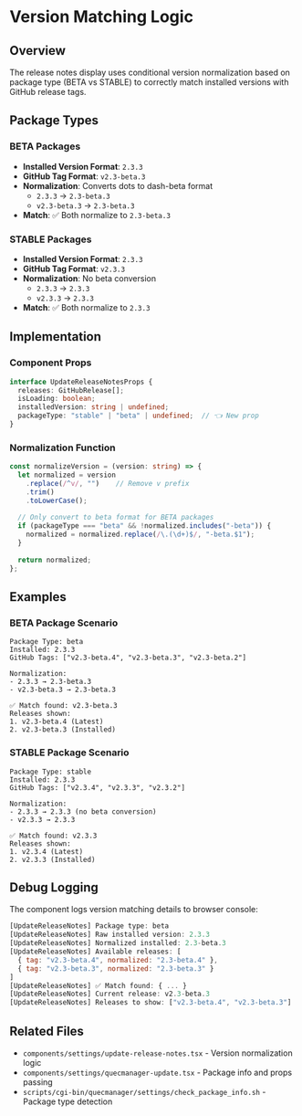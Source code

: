 # Version Matching Logic

## Overview
The release notes display uses conditional version normalization based on package type (BETA vs STABLE) to correctly match installed versions with GitHub release tags.

## Package Types

### BETA Packages
- **Installed Version Format**: `2.3.3`
- **GitHub Tag Format**: `v2.3-beta.3`
- **Normalization**: Converts dots to dash-beta format
  - `2.3.3` → `2.3-beta.3`
  - `v2.3-beta.3` → `2.3-beta.3`
- **Match**: ✅ Both normalize to `2.3-beta.3`

### STABLE Packages
- **Installed Version Format**: `2.3.3`
- **GitHub Tag Format**: `v2.3.3`
- **Normalization**: No beta conversion
  - `2.3.3` → `2.3.3`
  - `v2.3.3` → `2.3.3`
- **Match**: ✅ Both normalize to `2.3.3`

## Implementation

### Component Props
```typescript
interface UpdateReleaseNotesProps {
  releases: GitHubRelease[];
  isLoading: boolean;
  installedVersion: string | undefined;
  packageType: "stable" | "beta" | undefined;  // 👈 New prop
}
```

### Normalization Function
```typescript
const normalizeVersion = (version: string) => {
  let normalized = version
    .replace(/^v/, "")    // Remove v prefix
    .trim()
    .toLowerCase();
  
  // Only convert to beta format for BETA packages
  if (packageType === "beta" && !normalized.includes("-beta")) {
    normalized = normalized.replace(/\.(\d+)$/, "-beta.$1");
  }
  
  return normalized;
};
```

## Examples

### BETA Package Scenario
```
Package Type: beta
Installed: 2.3.3
GitHub Tags: ["v2.3-beta.4", "v2.3-beta.3", "v2.3-beta.2"]

Normalization:
- 2.3.3 → 2.3-beta.3
- v2.3-beta.3 → 2.3-beta.3

✅ Match found: v2.3-beta.3
Releases shown:
1. v2.3-beta.4 (Latest)
2. v2.3-beta.3 (Installed)
```

### STABLE Package Scenario
```
Package Type: stable
Installed: 2.3.3
GitHub Tags: ["v2.3.4", "v2.3.3", "v2.3.2"]

Normalization:
- 2.3.3 → 2.3.3 (no beta conversion)
- v2.3.3 → 2.3.3

✅ Match found: v2.3.3
Releases shown:
1. v2.3.4 (Latest)
2. v2.3.3 (Installed)
```

## Debug Logging
The component logs version matching details to browser console:
```javascript
[UpdateReleaseNotes] Package type: beta
[UpdateReleaseNotes] Raw installed version: 2.3.3
[UpdateReleaseNotes] Normalized installed: 2.3-beta.3
[UpdateReleaseNotes] Available releases: [
  { tag: "v2.3-beta.4", normalized: "2.3-beta.4" },
  { tag: "v2.3-beta.3", normalized: "2.3-beta.3" }
]
[UpdateReleaseNotes] ✅ Match found: { ... }
[UpdateReleaseNotes] Current release: v2.3-beta.3
[UpdateReleaseNotes] Releases to show: ["v2.3-beta.4", "v2.3-beta.3"]
```

## Related Files
- `components/settings/update-release-notes.tsx` - Version normalization logic
- `components/settings/quecmanager-update.tsx` - Package info and props passing
- `scripts/cgi-bin/quecmanager/settings/check_package_info.sh` - Package type detection
